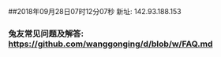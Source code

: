 ##2018年09月28日07时12分07秒 新址: 142.93.188.153
### 兔友常见问题及解答: https://github.com/wanggonging/d/blob/w/FAQ.md
